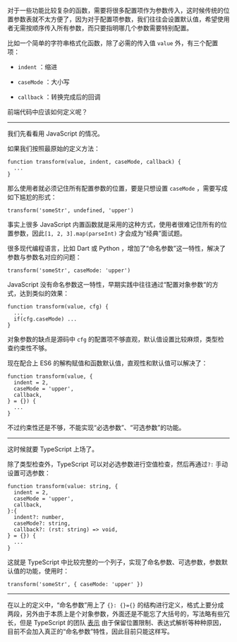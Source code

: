 对于一些功能比较复杂的函数，需要将很多配置项作为参数传入，这时候传统的位置参数表就不太方便了，因为对于配置项参数，我们往往会设置默认值，希望使用者无需按顺序传入所有参数，而只要指明哪几个参数需要特别配置。

比如一个简单的字符串格式化函数，除了必需的传入值 `value` 外，有三个配置项：

- `indent` ：缩进

- `caseMode` ：大小写

- `callback` ：转换完成后的回调

前端代码中应该如何定义呢？

---

我们先看看用 JavaScript 的情况。

如果我们按照最原始的定义方法：

```
function transform(value, indent, caseMode, callback) {
  ...
}
```

那么使用者就必须记住所有配置参数的位置，要是只想设置 `caseMode` ，需要写成如下尴尬的形式：

```
transform('someStr', undefined, 'upper')
```

事实上很多 JavaScript 内置函数就是采用的这种方式，使用者很难记住所有的位置参数，因此`[1, 2, 3].map(parseInt)` 才会成为“经典”面试题。

很多现代编程语言，比如 Dart 或 Python ，增加了“命名参数”这一特性，解决了参数与参数名对应的问题：

```
transform('someStr', caseMode: 'upper')
```

JavaScript 没有命名参数这一特性，早期实践中往往通过“配置对象参数“的方式，达到类似的效果：

```
function transform(value, cfg) {
  ...
  if(cfg.caseMode) ...
}
```

对象参数的缺点是源码中 `cfg` 的配置项不够直观，默认值设置比较麻烦，类型检查约束性不够。

现在配合上 ES6 的解构赋值和函数默认值，直观性和默认值可以解决了：

```
function transform(value, {
  indent = 2,
  caseMode = 'upper',
  callback,
} = {}) {
  ...
}
```

不过约束性还是不够，不能实现“必选参数”、“可选参数”的功能。

---

这时候就要 TypeScript 上场了。

除了类型检查外，TypeScript 可以对必选参数进行空值检查，然后再通过`?:` 手动设置可选参数：

```
function transform(value: string, {
  indent = 2,
  caseMode = 'upper',
  callback,
}:{
  indent?: number,
  caseMode?: string,
  callback?: (rst: string) => void,
} = {}) {
  ...
}
```

这就是 TypeScript 中比较完整的一个列子，实现了命名参数、可选参数，参数默认值的功能，使用时：

```
transform('someStr', { caseMode: 'upper' })
```

---

在以上的定义中，“命名参数”用上了 `{}: {}={}` 的结构进行定义，格式上要分成两段，另外由于本质上是个对象参数，外面还是不能忘了大括号的，写法略有些冗长，但是 TypeScript 的团队 [表示](https://github.com/Microsoft/TypeScript/issues/467) 由于保留位置限制、表达式解析等种种原因，目前不会加入真正的“命名参数”特性，因此目前只能这样写。